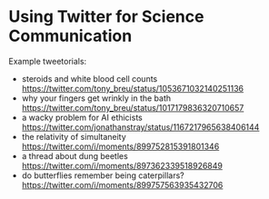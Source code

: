 # Using Twitter for Science Communication

Example tweetorials:


* steroids and white blood cell counts https://twitter.com/tony_breu/status/1053671032140251136
* why your fingers get wrinkly in the bath https://twitter.com/tony_breu/status/1017179836320710657
* a wacky problem for AI ethicists https://twitter.com/jonathanstray/status/1167217965638406144
* the relativity of simultaneity https://twitter.com/i/moments/899752815391801346
* a thread about dung beetles https://twitter.com/i/moments/897362339518926849
* do butterflies remember being caterpillars? https://twitter.com/i/moments/899757563935432706
